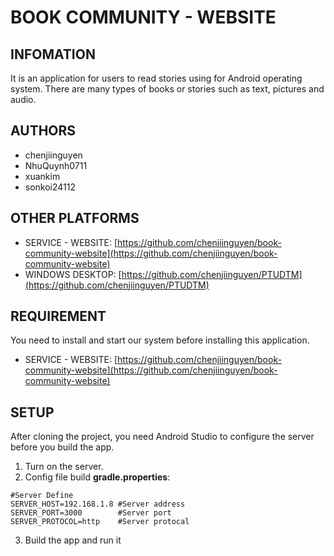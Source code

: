 # BOOK COMMUNITY - WEBSITE

## INFOMATION
It is an application for users to read stories using for Android operating system. There are many types of books or stories such as text, pictures and audio.

## AUTHORS
- chenjiinguyen
- NhuQuynh0711
- xuankim
- sonkoi24112

## OTHER PLATFORMS
- SERVICE - WEBSITE: [https://github.com/chenjiinguyen/book-community-website](https://github.com/chenjiinguyen/book-community-website)
- WINDOWS DESKTOP: [https://github.com/chenjiinguyen/PTUDTM](https://github.com/chenjiinguyen/PTUDTM)

## REQUIREMENT
You need to install and start our system before installing this application.
- SERVICE - WEBSITE: [https://github.com/chenjiinguyen/book-community-website](https://github.com/chenjiinguyen/book-community-website)

## SETUP
After cloning the project, you need Android Studio to configure the server before you build the app.

1. Turn on the server.
2. Config file build **gradle.properties**:
```
#Server Define
SERVER_HOST=192.168.1.8 #Server address
SERVER_PORT=3000        #Server port
SERVER_PROTOCOL=http    #Server protocal
```
3. Build the app and run it